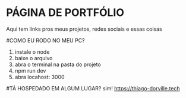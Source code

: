 # PÁGINA DE PORTFÓLIO
Aqui tem links pros meus projetos, redes sociais e essas coisas

#COMO EU RODO NO MEU PC?
1. instale o node
2. baixe o arquivo
3. abra o terminal na pasta do projeto
4. npm run dev
5. abra locahost: 3000

#TÁ HOSPEDADO EM ALGUM LUGAR?
sim! https://thiago-dorville.tech
